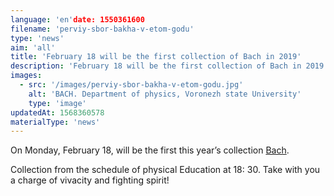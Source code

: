 ```yaml
---
language: 'en'date: 1550361600
filename: 'perviy-sbor-bakha-v-etom-godu'
type: 'news'
aim: 'all'
title: 'February 18 will be the first collection of Bach in 2019'
description: 'February 18 will be the first collection of Bach in 2019'
images:
  - src: '/images/perviy-sbor-bakha-v-etom-godu.jpg'
    alt: 'BACH. Department of physics, Voronezh state University'
    type: 'image'
updatedAt: 1568360578
materialType: 'news'
---
```

On Monday, February 18, will be the first this year’s collection [Bach](https://vk.com/bahvsu).

Collection from the schedule of physical Education at 18: 30. Take with you a charge of vivacity and fighting spirit!
